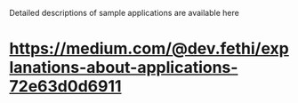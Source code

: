 
Detailed descriptions of sample applications are available here
# https://medium.com/@dev.fethi/explanations-about-applications-72e63d0d6911
